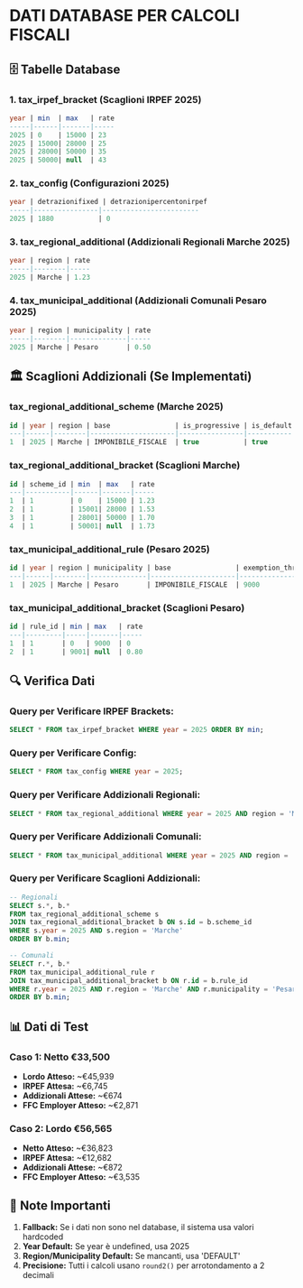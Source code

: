 # DATI DATABASE PER CALCOLI FISCALI

## 🗄️ **Tabelle Database**

### **1. tax_irpef_bracket (Scaglioni IRPEF 2025)**
```sql
year | min  | max   | rate
-----|------|-------|-----
2025 | 0    | 15000 | 23
2025 | 15000| 28000 | 25
2025 | 28000| 50000 | 35
2025 | 50000| null  | 43
```

### **2. tax_config (Configurazioni 2025)**
```sql
year | detrazionifixed | detrazionipercentonirpef
-----|----------------|------------------------
2025 | 1880           | 0
```

### **3. tax_regional_additional (Addizionali Regionali Marche 2025)**
```sql
year | region | rate
-----|--------|-----
2025 | Marche | 1.23
```

### **4. tax_municipal_additional (Addizionali Comunali Pesaro 2025)**
```sql
year | region | municipality | rate
-----|--------|--------------|-----
2025 | Marche | Pesaro       | 0.50
```

## 🏛️ **Scaglioni Addizionali (Se Implementati)**

### **tax_regional_additional_scheme (Marche 2025)**
```sql
id | year | region | base                | is_progressive | is_default
---|------|--------|---------------------|----------------|-----------
1  | 2025 | Marche | IMPONIBILE_FISCALE  | true           | true
```

### **tax_regional_additional_bracket (Scaglioni Marche)**
```sql
id | scheme_id | min  | max   | rate
---|-----------|------|-------|-----
1  | 1         | 0    | 15000 | 1.23
2  | 1         | 15001| 28000 | 1.53
3  | 1         | 28001| 50000 | 1.70
4  | 1         | 50001| null  | 1.73
```

### **tax_municipal_additional_rule (Pesaro 2025)**
```sql
id | year | region | municipality | base                | exemption_threshold | is_progressive | flat_rate | is_default
---|------|--------|--------------|---------------------|-------------------|----------------|-----------|-----------
1  | 2025 | Marche | Pesaro       | IMPONIBILE_FISCALE  | 9000              | false          | 0.80      | true
```

### **tax_municipal_additional_bracket (Scaglioni Pesaro)**
```sql
id | rule_id | min | max   | rate
---|---------|-----|-------|-----
1  | 1       | 0   | 9000  | 0
2  | 1       | 9001| null  | 0.80
```

## 🔍 **Verifica Dati**

### **Query per Verificare IRPEF Brackets:**
```sql
SELECT * FROM tax_irpef_bracket WHERE year = 2025 ORDER BY min;
```

### **Query per Verificare Config:**
```sql
SELECT * FROM tax_config WHERE year = 2025;
```

### **Query per Verificare Addizionali Regionali:**
```sql
SELECT * FROM tax_regional_additional WHERE year = 2025 AND region = 'Marche';
```

### **Query per Verificare Addizionali Comunali:**
```sql
SELECT * FROM tax_municipal_additional WHERE year = 2025 AND region = 'Marche' AND municipality = 'Pesaro';
```

### **Query per Verificare Scaglioni Addizionali:**
```sql
-- Regionali
SELECT s.*, b.* 
FROM tax_regional_additional_scheme s
JOIN tax_regional_additional_bracket b ON s.id = b.scheme_id
WHERE s.year = 2025 AND s.region = 'Marche'
ORDER BY b.min;

-- Comunali
SELECT r.*, b.* 
FROM tax_municipal_additional_rule r
JOIN tax_municipal_additional_bracket b ON r.id = b.rule_id
WHERE r.year = 2025 AND r.region = 'Marche' AND r.municipality = 'Pesaro'
ORDER BY b.min;
```

## 📊 **Dati di Test**

### **Caso 1: Netto €33,500**
- **Lordo Atteso:** ~€45,939
- **IRPEF Attesa:** ~€6,745
- **Addizionali Attese:** ~€674
- **FFC Employer Atteso:** ~€2,871

### **Caso 2: Lordo €56,565**
- **Netto Atteso:** ~€36,823
- **IRPEF Attesa:** ~€12,682
- **Addizionali Attese:** ~€872
- **FFC Employer Atteso:** ~€3,535

## 🚨 **Note Importanti**

1. **Fallback:** Se i dati non sono nel database, il sistema usa valori hardcoded
2. **Year Default:** Se year è undefined, usa 2025
3. **Region/Municipality Default:** Se mancanti, usa 'DEFAULT'
4. **Precisione:** Tutti i calcoli usano `round2()` per arrotondamento a 2 decimali

